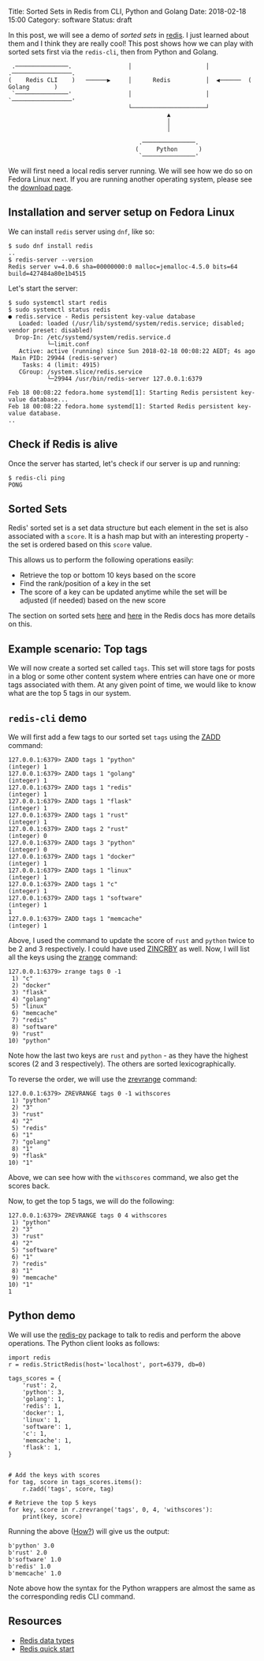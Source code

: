 Title: Sorted Sets in Redis from CLI, Python and Golang
Date: 2018-02-18 15:00
Category: software
Status: draft

In this post, we will see a demo of *sorted sets* in [redis](https://redis.io/). I just learned about them and I think they are really cool! This post shows how we can play with sorted sets first via the `redis-cli`, then from Python and Golang.

```                               ┌─────────────────────┐
 .───────────────.                │                     │            .─────────────────.
(    Redis CLI    )   ──────▶     │      Redis          │  ◀──────  (      Golang       )
 `───────────────'                │                     │            `─────────────────'
                                  └─────────────────────┘
                                             ▲
                                             │
                                             │

                                     .───────────────.
                                    (     Python      )
                                     `───────────────'
```
We will first need a local redis server running. We will see how we do so on Fedora Linux next. If you are running 
another operating system, please see the [download page](https://redis.io/download).

## Installation and server setup on Fedora Linux

We can install `redis` server using `dnf`, like so:

```
$ sudo dnf install redis
..
$ redis-server --version
Redis server v=4.0.6 sha=00000000:0 malloc=jemalloc-4.5.0 bits=64 build=427484a80e1b4515
```

Let's start the server:

```
$ sudo systemctl start redis
$ sudo systemctl status redis
● redis.service - Redis persistent key-value database
   Loaded: loaded (/usr/lib/systemd/system/redis.service; disabled; vendor preset: disabled)
  Drop-In: /etc/systemd/system/redis.service.d
           └─limit.conf
   Active: active (running) since Sun 2018-02-18 00:08:22 AEDT; 4s ago
 Main PID: 29944 (redis-server)
    Tasks: 4 (limit: 4915)
   CGroup: /system.slice/redis.service
           └─29944 /usr/bin/redis-server 127.0.0.1:6379

Feb 18 00:08:22 fedora.home systemd[1]: Starting Redis persistent key-value database...
Feb 18 00:08:22 fedora.home systemd[1]: Started Redis persistent key-value database.
..
```

## Check if Redis is alive

Once the server has started, let's check if our server is up and running:

```
$ redis-cli ping
PONG
```

## Sorted Sets

Redis' sorted set is a set data structure but each element in the set is also associated with a `score`. It is a
hash map but with an interesting property - the set is ordered based on this `score` value. 

This allows us to perform the following operations easily:

- Retrieve the top or bottom 10 keys based on the score
- Find the rank/position of a key in the set
- The score of a key can be updated anytime while the set will be adjusted (if needed) based on the new score

The section on sorted sets [here](https://redis.io/topics/data-types#sorted-sets) and [here](https://redis.io/topics/data-types-intro) in the Redis docs has more details on this.

## Example scenario: Top tags

We will now create a sorted set called `tags`. This set will store tags for posts in a blog or some other content
system where entries can have one or more tags associated with them. At any given point of time, we would like to
know what are the top 5 tags in our system.

## `redis-cli` demo

We will first add a few tags to our sorted set `tags` using the [ZADD](https://redis.io/commands/zadd) command:

```
127.0.0.1:6379> ZADD tags 1 "python"
(integer) 1
127.0.0.1:6379> ZADD tags 1 "golang"
(integer) 1
127.0.0.1:6379> ZADD tags 1 "redis"
(integer) 1
127.0.0.1:6379> ZADD tags 1 "flask"
(integer) 1
127.0.0.1:6379> ZADD tags 1 "rust"
(integer) 1
127.0.0.1:6379> ZADD tags 2 "rust"
(integer) 0
127.0.0.1:6379> ZADD tags 3 "python"
(integer) 0
127.0.0.1:6379> ZADD tags 1 "docker"
(integer) 1
127.0.0.1:6379> ZADD tags 1 "linux"
(integer) 1
127.0.0.1:6379> ZADD tags 1 "c"
(integer) 1
127.0.0.1:6379> ZADD tags 1 "software"
(integer) 1
1
127.0.0.1:6379> ZADD tags 1 "memcache"
(integer) 1

```

Above, I used the command to update the score of `rust` and `python` twice to be 2 and 3 respectively. I could have used
[ZINCRBY](https://redis.io/commands/zincrby) as well. Now, I will list all the keys using the [zrange](https://redis.io/commands/zrange) command:

```
127.0.0.1:6379> zrange tags 0 -1
 1) "c"
 2) "docker"
 3) "flask"
 4) "golang"
 5) "linux"
 6) "memcache"
 7) "redis"
 8) "software"
 9) "rust"
10) "python"
```

Note how the last two keys are `rust` and `python` - as they have the highest scores (2 and 3 respectively). The others are
sorted lexicographically. 

To reverse the order, we will use the [zrevrange](https://redis.io/commands/zrevrange) command:

```
127.0.0.1:6379> ZREVRANGE tags 0 -1 withscores
 1) "python"
 2) "3"
 3) "rust"
 4) "2"
 5) "redis"
 6) "1"
 7) "golang"
 8) "1"
 9) "flask"
10) "1"

```

Above, we can see how with the `withscores` command, we also get the scores back.

Now, to get the top 5 tags, we will do the following:

```
127.0.0.1:6379> ZREVRANGE tags 0 4 withscores
 1) "python"
 2) "3"
 3) "rust"
 4) "2"
 5) "software"
 6) "1"
 7) "redis"
 8) "1"
 9) "memcache"
10) "1"
1
```

## Python demo

We will use the [redis-py](https://github.com/andymccurdy/redis-py) package to talk to redis and perform the above operations. The Python client looks as follows:

```
import redis
r = redis.StrictRedis(host='localhost', port=6379, db=0)

tags_scores = {
    'rust': 2,
    'python': 3,
    'golang': 1,
    'redis': 1,
    'docker': 1,
    'linux': 1,
    'software': 1,
    'c': 1,
    'memcache': 1,
    'flask': 1,
}
    

# Add the keys with scores     
for tag, score in tags_scores.items():
    r.zadd('tags', score, tag)

# Retrieve the top 5 keys
for key, score in r.zrevrange('tags', 0, 4, 'withscores'):
    print(key, score)
```


Running the above ([How?](https://github.com/amitsaha/python-redis-demo)) will give us the output:

```
b'python' 3.0
b'rust' 2.0
b'software' 1.0
b'redis' 1.0
b'memcache' 1.0
```

Note above how the syntax for the Python wrappers  are almost the same as the corresponding redis CLI command.

## Resources

- [Redis data types](https://redis.io/topics/data-types-intro)
- [Redis quick start](https://redis.io/topics/quickstart)

